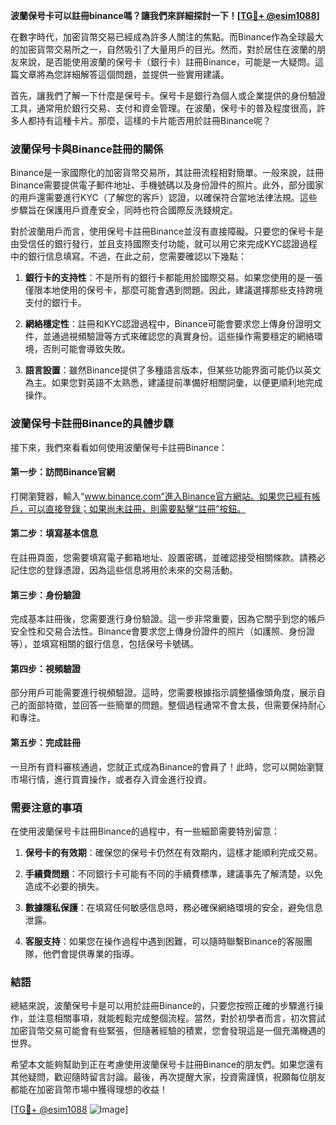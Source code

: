 **波蘭保号卡可以註冊binance嗎？讓我們來詳細探討一下！[[TG💪+ @esim1088](https://t.me/s/esim1088)]**

在數字時代，加密貨幣交易已經成為許多人關注的焦點。而Binance作為全球最大的加密貨幣交易所之一，自然吸引了大量用戶的目光。然而，對於居住在波蘭的朋友來說，是否能使用波蘭的保号卡（銀行卡）註冊Binance，可能是一大疑問。這篇文章將為您詳細解答這個問題，並提供一些實用建議。

首先，讓我們了解一下什麼是保号卡。保号卡是銀行為個人或企業提供的身份驗證工具，通常用於銀行交易、支付和資金管理。在波蘭，保号卡的普及程度很高，許多人都持有這種卡片。那麼，這樣的卡片能否用於註冊Binance呢？

### 波蘭保号卡與Binance註冊的關係

Binance是一家國際化的加密貨幣交易所，其註冊流程相對簡單。一般來說，註冊Binance需要提供電子郵件地址、手機號碼以及身份證件的照片。此外，部分國家的用戶還需要進行KYC（了解您的客戶）認證，以確保符合當地法律法規。這些步驟旨在保護用戶資產安全，同時也符合國際反洗錢規定。

對於波蘭用戶而言，使用保号卡註冊Binance並沒有直接障礙。只要您的保号卡是由受信任的銀行發行，並且支持國際支付功能，就可以用它來完成KYC認證過程中的銀行信息填寫。不過，在此之前，您需要確認以下幾點：

1. **銀行卡的支持性**：不是所有的銀行卡都能用於國際交易。如果您使用的是一張僅限本地使用的保号卡，那麼可能會遇到問題。因此，建議選擇那些支持跨境支付的銀行卡。
   
2. **網絡穩定性**：註冊和KYC認證過程中，Binance可能會要求您上傳身份證明文件，並通過視頻驗證等方式來確認您的真實身份。這些操作需要穩定的網絡環境，否則可能會導致失敗。

3. **語言設置**：雖然Binance提供了多種語言版本，但某些功能界面可能仍以英文為主。如果您對英語不太熟悉，建議提前準備好相關詞彙，以便更順利地完成操作。

### 波蘭保号卡註冊Binance的具體步驟

接下來，我們來看看如何使用波蘭保号卡註冊Binance：

#### 第一步：訪問Binance官網
打開瀏覽器，輸入“www.binance.com”進入Binance官方網站。如果您已經有帳戶，可以直接登錄；如果尚未註冊，則需要點擊“註冊”按鈕。

#### 第二步：填寫基本信息
在註冊頁面，您需要填寫電子郵箱地址、設置密碼，並確認接受相關條款。請務必記住您的登錄憑證，因為這些信息將用於未來的交易活動。

#### 第三步：身份驗證
完成基本註冊後，您需要進行身份驗證。這一步非常重要，因為它關乎到您的帳戶安全性和交易合法性。Binance會要求您上傳身份證件的照片（如護照、身份證等），並填寫相關的銀行信息，包括保号卡號碼。

#### 第四步：視頻驗證
部分用戶可能需要進行視頻驗證。這時，您需要根據指示調整攝像頭角度，展示自己的面部特徵，並回答一些簡單的問題。整個過程通常不會太長，但需要保持耐心和專注。

#### 第五步：完成註冊
一旦所有資料審核通過，您就正式成為Binance的會員了！此時，您可以開始瀏覽市場行情，進行買賣操作，或者存入資金進行投資。

### 需要注意的事項

在使用波蘭保号卡註冊Binance的過程中，有一些細節需要特別留意：

1. **保号卡的有效期**：確保您的保号卡仍然在有效期内，這樣才能順利完成交易。
   
2. **手續費問題**：不同銀行卡可能有不同的手續費標準，建議事先了解清楚，以免造成不必要的損失。

3. **數據隱私保護**：在填寫任何敏感信息時，務必確保網絡環境的安全，避免信息泄露。

4. **客服支持**：如果您在操作過程中遇到困難，可以隨時聯繫Binance的客服團隊，他們會提供專業的指導。

### 結語

總結來說，波蘭保号卡是可以用於註冊Binance的，只要您按照正確的步驟進行操作，並注意相關事項，就能輕鬆完成整個流程。當然，對於初學者而言，初次嘗試加密貨幣交易可能會有些緊張，但隨著經驗的積累，您會發現這是一個充滿機遇的世界。

希望本文能夠幫助到正在考慮使用波蘭保号卡註冊Binance的朋友們。如果您還有其他疑問，歡迎隨時留言討論。最後，再次提醒大家，投資需謹慎，祝願每位朋友都能在加密貨幣市場中獲得理想的收益！

[[TG💪+ @esim1088](https://t.me/s/esim1088) ![Image](https://i.postimg.cc/4NQfJmqS/Snipaste-2025-05-13-00-14-12.png)]